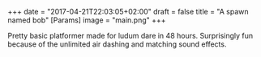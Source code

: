 +++
date = "2017-04-21T22:03:05+02:00"
draft = false
title = "A spawn named bob"
[Params]
image = "main.png"
+++

Pretty basic platformer made for ludum dare in 48 hours. Surprisingly fun because of the unlimited air dashing and matching sound effects.
